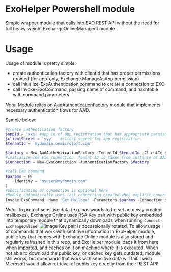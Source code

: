 # ExoHelper Powershell module
Simple wrapper module that calls into EXO REST API without the need for full heavy-weight ExchangeOnlineManagent module.

# Usage
Usage of module is pretty simple:
- create authentication factory with clientId that has proper permissions granted (for app-only, Exchange.ManageAsApp permission)
- call Initialize-ExoAuthentication command to create a connection to EXO
- call Invoke-ExoCommand, passing name of command, and hashtable with command parameters

_Note_: Module relies on [AadAuthenticationFactory](https://github.com/GreyCorbel/AadAuthenticationFactory) module that implements necessary authentication flows for AAD.

Sample below:
```powershell
#create authentication factory
$appId = 'xxx' #app id of app registration that has appropriate permissions granted for EXO app-only management
$clientSecret = 'yyy'   #client secret for app registration
$tenantId = 'mydomain.onmicrosoft.com'

$factory = New-AadAuthenticationFactory -TenantId $tenantId -ClientId $clientId -ClientSecret $clientSecret
#initialize the Exo connection. Tenant ID is taken from instance of AAD AuthenticationFactory when not specified explicitly
$Connection = New-ExoConnection -Authenticationfactory $factory

#call EXO command
$params = @{
    Identity = "myuser@mydomain.com"
}
#Specification of connection is optional here
#Module automatically uses last connection created when explicit connection not provided
Invoke-ExoCommand -Name 'Get-Mailbox' -Parameters $params -Connection $Connection

```
_Note_: To protect sensitive data (e.g. passwords to be set on newly created mailboxes), Exchange Online uses RSA Key pair with public key embedded into temporary module that dynamically downloads when running `Connect-ExchangeOnline`:
![image](https://github.com/user-attachments/assets/492d9293-1d1a-4500-9d49-2c96f73a264a)
Key pair is occassionally rotated. To allow usage of commands that work with sentitive information in ExoHelper module, public key that comes with Exchange Online module is also stored and regularly refreshed in this repo, and ExoHelper module loads it from here when imported, and caches on it on machine where it is executed. When not able to download the public key, or cached key gets outdated, module still works, but commands that work with sensitive data will fail.
I wish Microsoft would allow retrieval of publis key directly from their REST API!
